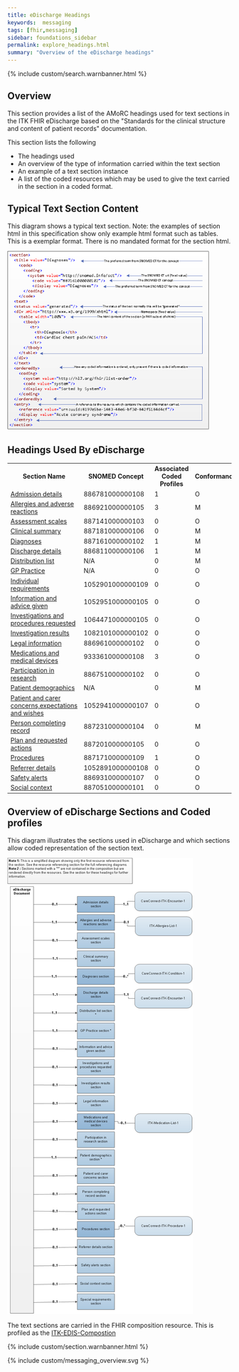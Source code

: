 ```yaml
---
title: eDischarge Headings
keywords:  messaging
tags: [fhir,messaging]
sidebar: foundations_sidebar
permalink: explore_headings.html
summary: "Overview of the eDischarge headings"
---
```


{% include custom/search.warnbanner.html %}

## Overview ##

This section provides a list of the AMoRC headings used for text sections in the ITK FHIR eDischarge based on the "Standards for the clinical structure and content of patient records" documentation. 

This section lists the following

- The headings used
- An overview of the type of information carried within the text section
- An example of a text section instance
- A list of the coded resources which may be used to give the text carried in the section in a coded format. 
 
## Typical Text Section Content ##
This diagram shows a typical text section.
Note: the examples of section html in this specification show only example html format such as tables. This is a exemplar format. There is no mandated format for the section html. 

<img src="images/explore/section_description.png" style="width:90%;max-width: 90%;"/>
 
## Headings Used By eDischarge ##

<table>
<tr>
<th>Section Name</th><th>SNOMED Concept</th><th>Associated Coded Profiles</th><th>Conformance</th></tr>
<tr><td><a href="explore_admission_details.html">Admission details</a></td><td>886781000000108</td><td>1</td><td>O</td></tr>
<tr><td><a href="explore_allergies_and_adverse_reactions.html">Allergies and adverse reactions</a></td><td>886921000000105</td><td>3</td><td>M</td></tr>
<tr><td><a href="explore_assessment_scales.html">Assessment scales</a></td><td>887141000000103</td><td>0</td><td>O</td></tr>
<tr><td><a href="explore_clinical_summary.html">Clinical summary</a></td><td>887181000000106</td><td>0</td><td>M</td></tr>
<tr><td><a href="explore_diagnosis.html">Diagnoses</a></td><td>887161000000102</td><td>1</td><td>M</td></tr>
<tr><td><a href="explore_discharge_details.html">Discharge details</a></td><td>886811000000106</td><td>1</td><td>M</td></tr>
<tr><td><a href="explore_distribution_list.html">Distribution list</a></td><td>N/A</td><td>0</td><td>M</td></tr>
<tr><td><a href="explore_gp_practice.html">GP Practice</a></td><td>N/A</td><td>0</td><td>O</td></tr>
<tr><td><a href="explore_individual_reqs.html">Individual requirements</a></td><td>1052901000000109</td><td>0</td><td>O</td></tr>
<tr><td><a href="explore_information_given.html">Information and advice given</a></td><td>1052951000000105</td><td>0</td><td>O</td></tr>
<tr><td><a href="explore_invest_and_proc_req.html">Investigations and procedures requested</a></td><td>1064471000000105</td><td>0</td><td>O</td></tr>
<tr><td><a href="explore_invest_results.html">Investigation results</a></td><td>1082101000000102</td><td>0</td><td>O</td></tr>
<tr><td><a href="explore_legal_info.html">Legal information</a></td><td>886961000000102</td><td>0</td><td>O</td></tr>
<tr><td><a href="explore_medication.html">Medications and medical devices</a></td><td>933361000000108</td><td>3</td><td>O</td></tr>
<tr><td><a href="explore_part_research.html">Participation in research</a></td><td>886751000000102</td><td>0</td><td>O</td></tr>
<tr><td><a href="explore_patient_demographics.html">Patient demographics</a></td><td>N/A</td><td>0</td><td>M</td></tr>
<tr><td><a href="explore_pat_care_concerns.html">Patient and carer concerns,expectations and wishes</a></td><td>1052941000000107</td><td>0</td><td>O</td></tr>
<tr><td><a href="explore_per_com_record.html">Person completing record</a></td><td>887231000000104</td><td>0</td><td>M</td></tr>
<tr><td><a href="explore_plan_req_actions.html">Plan and requested actions</a></td><td>887201000000105</td><td>0</td><td>O</td></tr>
<tr><td><a href="explore_procedures.html">Procedures</a></td><td>887171000000109</td><td>1</td><td>O</td></tr>
<tr><td><a href="explore_referrer.html">Referrer details</a></td><td>1052891000000108</td><td>0</td><td>O</td></tr>
<tr><td><a href="explore_safety_alerts.html">Safety alerts</a></td><td>886931000000107</td><td>0</td><td>O</td></tr>
<tr><td><a href="explore_social_context.html">Social context</a></td><td>887051000000101</td><td>0</td><td>O</td></tr>
</table>



## Overview of eDischarge Sections and Coded profiles ##
This diagram illustrates the sections used in eDischarge and which sections allow coded representation of the section text. 


<img src="images/explore/eDIS_composition_overview.png" style="height:90%;max-height: 90%;"/>



The text sections are carried in the FHIR composition resource. 
This is profiled as the [ITK-EDIS-Compostion](https://fhir.nhs.uk/STU3/StructureDefinition/ITK-EDIS-Composition-1)


{% include custom/section.warnbanner.html %}


{% include custom/messaging_overview.svg %}